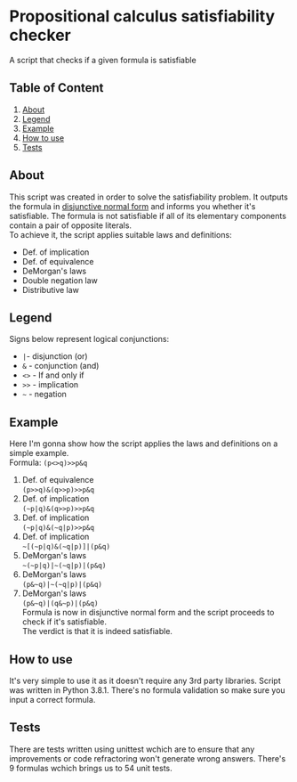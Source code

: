 # Propositional calculus satisfiability checker
A script that checks if a given formula is satisfiable
## Table of Content
1. [About](#about)
1. [Legend](#legend)
1. [Example](#example)
1. [How to use](#how)
1. [Tests](#tests)
## About
This script was created in order to solve the satisfiability problem. It outputs the formula in [disjunctive normal form](https://en.wikipedia.org/wiki/Disjunctive_normal_form)
and informs you whether it's satisfiable. The formula is not satisfiable if all of its elementary components contain a pair of opposite literals.  
To achieve it, the script applies suitable laws and definitions:
* Def. of implication
* Def. of equivalence
* DeMorgan's laws
* Double negation law
* Distributive law  
## Legend
Signs below represent logical conjunctions:
* `|`- disjunction (or)
* `&` - conjunction (and)
* `<>` - If and only if
* `>>` - implication
* `~` - negation
## Example
Here I'm gonna show how the script applies the laws and definitions on a simple example.  
Formula: `(p<>q)>>p&q`  
1. Def. of equivalence   
    `(p>>q)&(q>>p)>>p&q`
1. Def. of implication  
    `(~p|q)&(q>>p)>>p&q`
1. Def. of implication  
    `(~p|q)&(~q|p)>>p&q`
1. Def. of implication  
    `~[(~p|q)&(~q|p)]|(p&q)`
1. DeMorgan's laws   
    `~(~p|q)|~(~q|p)|(p&q)`  
1. DeMorgan's laws   
    `(p&~q)|~(~q|p)|(p&q)`  
1. DeMorgan's laws  
    `(p&~q)|(q&~p)|(p&q)`  
Formula is now in disjunctive normal form and the script proceeds to check if it's satisfiable.  
The verdict is that it is indeed satisfiable.
## How to use
It's very simple to use it as it doesn't require any 3rd party libraries. Script was written in Python 3.8.1. There's no formula validation so make sure you input a correct formula.
## Tests
There are tests written using unittest wchich are to ensure that any improvements or code refractoring won't generate wrong answers. There's 9 formulas wchich brings us to 54 unit tests.
